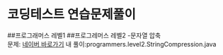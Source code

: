 # 코딩테스트 연습문제풀이
##프로그래머스 레벨1
##프로그레머스 레벨2
 -문자열 압축  
  문제: [네이버 바로가기](http://www.naver.com/)
  내 풀이:programmers.level2.StringCompression.java
